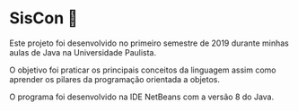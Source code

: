 # SisCon :bank:

Este projeto foi desenvolvido no primeiro semestre de 2019 durante minhas aulas de Java na Universidade Paulista.

O objetivo foi praticar os principais conceitos da linguagem assim como aprender os pilares da programação orientada a objetos.

O programa foi desenvolvido na IDE NetBeans com a versão 8 do Java.